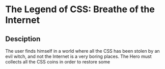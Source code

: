 # The Legend of CSS: Breathe of the Internet

## Desciption

The user finds himself in a world where all the CSS has been stolen by an evil witch, and not the Internet is a very boring places. The Hero must collects all the CSS coins in order to restore some <style> in the web world, always avoiding the mortal obstacles he will meet on his way.
With every coin, a little bit of color will be brought to thr screen: the Hero must collect all the coins to WIN.
  
## MVP (DOM - CANVAS)

- the player jumps to avoid obstacles
- the player collects coins
- obstacles appear randomly from right side of the screen
- coins appear randomly from right side of the screen
- if the player collides with an obstacle, the player loses and the game ends
- if the player collects all the coins, the player wins and the game ends

## Backlog

- 3 levels
- 3th level with monster and combat with the witch
- personalization of name/sex of the hero

## Data Structure

# - main.js
    startScreen()
    gameScreen()
    gameOverScreen()
    WinScreen()
    
# - game.js
    canvas()
    game()
    startLoop()
    checkCollisions()
    collectCoins()
    countCoins()
    drawCanvas()
    gameOver()
    Win()
    updateBackground()
   
# - hero
    draw()
    jump()
    collect()
    checkCollision()
    
# - obstacle
    draw()

# - coin
    draw()

## States y States Transitions

- splashScreen
- gameScreen
- gameOverScreen

Task

# - main:
    buildDom
    startScreen()
    gameScreen()
    gameOverScreen()
    WinScreen()
    addEventListener()
    
# - game:
    canvas()
    game()
    starLoop()
    checkCollisions()
    collectCoins()
    countCoins()
    drawCanvas()
    GameOver()
    Win()
    updateBackground()
    
# - hero 
    draw()
    jump()
    collect()
    checkCollision()
    
# - obstacle
    draw()

# - coin
    draw()
    
### Link
### Trello: https://trello.com/b/fjSlcDuS/project-1-the-game
### Git: https://github.com/Hachiko9/Project1-the-game
### Slides: 
